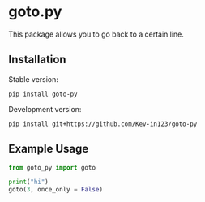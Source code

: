 # goto.py

This package allows you to go back to a certain line.

## Installation

Stable version:

```
pip install goto-py
```

Development version:

```
pip install git+https://github.com/Kev-in123/goto-py
```

## Example Usage

```python
from goto_py import goto

print("hi")
goto(3, once_only = False)
```
